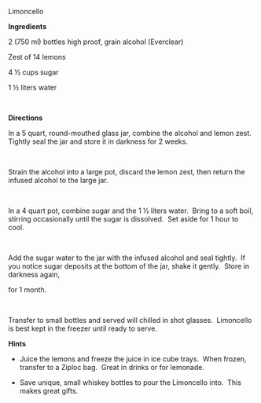 Limoncello

**Ingredients**

2 (750 ml) bottles high proof, grain alcohol (Everclear)

Zest of 14 lemons

4 ½ cups sugar

1 ½ liters water

 

**Directions**

In a 5 quart, round-mouthed glass jar, combine the alcohol
and lemon zest.  Tightly seal the jar and store it in darkness for 2
weeks.

 

Strain the alcohol into a large pot, discard the lemon zest, then return
the infused alcohol to the large jar.

 

In a 4 quart pot, combine sugar and the 1 ½ liters water.  Bring to a
soft boil, stirring occasionally until the sugar is dissolved.  Set
aside for 1 hour to cool.

 

Add the sugar water to the jar with the infused alcohol and seal
tightly.  If you notice sugar deposits at the bottom of the jar, shake
it gently.  Store in darkness again,

for 1 month.

 

Transfer to small bottles and served will chilled in shot glasses. 
Limoncello is best kept in the freezer until ready to serve.

**Hints**

-   Juice the lemons and freeze the juice in ice cube trays.  When
    frozen, transfer to a Ziploc bag.  Great in drinks or for lemonade.

-   Save unique, small whiskey bottles to pour the Limoncello into. 
    This makes great gifts.

